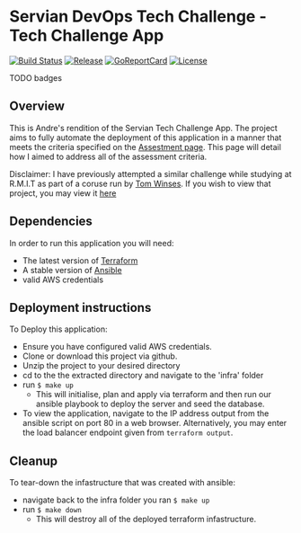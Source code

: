 # Servian DevOps Tech Challenge - Tech Challenge App

[![Build Status][circleci-badge]][circleci]
[![Release][release-badge]][release]
[![GoReportCard][report-badge]][report]
[![License][license-badge]][license]

TODO badges

[circleci-badge]: https://circleci.com/gh/servian/TechChallengeApp.svg?style=shield&circle-token=8dfd03c6c2a5dc5555e2f1a84c36e33bc58ad0aa
[circleci]: https://circleci.com/gh/servian/TechChallengeApp
[release-badge]: http://img.shields.io/github/release/servian/TechChallengeApp/all.svg?style=flat
[release]:https://github.com/Servian/TechChallengeApp/releases
[report-badge]: https://goreportcard.com/badge/github.com/Servian/TechChallengeApp
[report]: https://goreportcard.com/report/github.com/Servian/TechChallengeApp
[license-badge]: https://img.shields.io/github/license/Servian/TechChallengeApp.svg?style=flat
[license]: https://github.com/Servian/TechChallengeApp/license

## Overview
This is Andre's rendition of the Servian Tech Challenge App. The project aims to fully automate the deployment of this application in a manner that meets the criteria specified on the [Assestment page](https://github.com/AndreGPilakis/TechChallengeApp/blob/master/ASSESSMENT.md). This page will detail how I aimed to address all of the assessment criteria.

Disclaimer: I have previously attempted a similar challenge while studying at R.M.I.T as part of a coruse run by [Tom Winses](https://github.com/TWinsnes). If you wish to view that project, you may view it [here](https://github.com/AndreGPilakis/Servian-tech-test-app)

## Dependencies
In order to run this application you will need:
- The latest version of [Terraform](https://learn.hashicorp.com/terraform/getting-started/install.html)
- A stable version of [Ansible](https://docs.ansible.com/ansible/latest/installation_guide/intro_installation.html)
- valid AWS credentials

## Deployment instructions
To Deploy this application:
- Ensure you have configured valid AWS credentials.
- Clone or download this project via github.
- Unzip the project to your desired directory
- cd to the the extracted directory and navigate to the 'infra' folder
- run `$ make up`
    - This will initialise, plan and apply via terraform and then run our ansible playbook to deploy the server and seed the database.
- To view the application, navigate to the IP address output from the ansible script on port 80 in a web browser. Alternatively, you may enter the load balancer endpoint given from `terraform output`.

## Cleanup
To tear-down the infastructure that was created with ansible: 
- navigate back to the infra folder you ran `$ make up`
- run `$ make down`
    - This will destroy all of the deployed terraform infastructure.